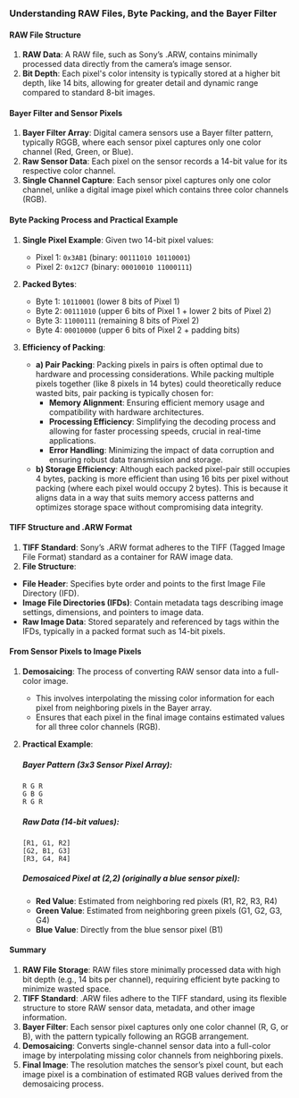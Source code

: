 ### Understanding RAW Files, Byte Packing, and the Bayer Filter

#### RAW File Structure
1. **RAW Data**: A RAW file, such as Sony’s .ARW, contains minimally processed data directly from the camera’s image sensor.
2. **Bit Depth**: Each pixel's color intensity is typically stored at a higher bit depth, like 14 bits, allowing for greater detail and dynamic range compared to standard 8-bit images.

#### Bayer Filter and Sensor Pixels
1. **Bayer Filter Array**: Digital camera sensors use a Bayer filter pattern, typically RGGB, where each sensor pixel captures only one color channel (Red, Green, or Blue).
2. **Raw Sensor Data**: Each pixel on the sensor records a 14-bit value for its respective color channel.
3. **Single Channel Capture**: Each sensor pixel captures only one color channel, unlike a digital image pixel which contains three color channels (RGB).

#### Byte Packing Process and Practical Example
1. **Single Pixel Example**: Given two 14-bit pixel values:
   - Pixel 1: `0x3AB1` (binary: `00111010 10110001`)
   - Pixel 2: `0x12C7` (binary: `00010010 11000111`)
2. **Packed Bytes**:
   - Byte 1: `10110001` (lower 8 bits of Pixel 1)
   - Byte 2: `00111010` (upper 6 bits of Pixel 1 + lower 2 bits of Pixel 2)
   - Byte 3: `11000111` (remaining 8 bits of Pixel 2)
   - Byte 4: `00010000` (upper 6 bits of Pixel 2 + padding bits)
   
3. **Efficiency of Packing**:
   - **a) Pair Packing**: Packing pixels in pairs is often optimal due to hardware and processing considerations. While packing multiple pixels together (like 8 pixels in 14 bytes) could theoretically reduce wasted bits, pair packing is typically chosen for:
     - **Memory Alignment**: Ensuring efficient memory usage and compatibility with hardware architectures.
     - **Processing Efficiency**: Simplifying the decoding process and allowing for faster processing speeds, crucial in real-time applications.
     - **Error Handling**: Minimizing the impact of data corruption and ensuring robust data transmission and storage.
   - **b) Storage Efficiency**: Although each packed pixel-pair still occupies 4 bytes, packing is more efficient than using 16 bits per pixel without packing (where each pixel would occupy 2 bytes). This is because it aligns data in a way that suits memory access patterns and optimizes storage space without compromising data integrity.

#### TIFF Structure and .ARW Format
1. **TIFF Standard**: Sony’s .ARW format adheres to the TIFF (Tagged Image File Format) standard as a container for RAW image data.
2. **File Structure**:
  - **File Header**: Specifies byte order and points to the first Image File Directory (IFD).
  - **Image File Directories (IFDs)**: Contain metadata tags describing image settings, dimensions, and pointers to image data.
  - **Raw Image Data**: Stored separately and referenced by tags within the IFDs, typically in a packed format such as 14-bit pixels.

#### From Sensor Pixels to Image Pixels
1. **Demosaicing**: The process of converting RAW sensor data into a full-color image.
   - This involves interpolating the missing color information for each pixel from neighboring pixels in the Bayer array.
   - Ensures that each pixel in the final image contains estimated values for all three color channels (RGB).

2. **Practical Example**:
   ##### Bayer Pattern (3x3 Sensor Pixel Array):
   ```
   R G R
   G B G
   R G R
   ```
   ##### Raw Data (14-bit values):
   ```
   [R1, G1, R2]
   [G2, B1, G3]
   [R3, G4, R4]
   ```
   ##### Demosaiced Pixel at (2,2) (originally a blue sensor pixel):
   - **Red Value**: Estimated from neighboring red pixels (R1, R2, R3, R4)
   - **Green Value**: Estimated from neighboring green pixels (G1, G2, G3, G4)
   - **Blue Value**: Directly from the blue sensor pixel (B1)

#### Summary
1. **RAW File Storage**: RAW files store minimally processed data with high bit depth (e.g., 14 bits per channel), requiring efficient byte packing to minimize wasted space.
2. **TIFF Standard**: .ARW files adhere to the TIFF standard, using its flexible structure to store RAW sensor data, metadata, and other image information.
3. **Bayer Filter**: Each sensor pixel captures only one color channel (R, G, or B), with the pattern typically following an RGGB arrangement.
4. **Demosaicing**: Converts single-channel sensor data into a full-color image by interpolating missing color channels from neighboring pixels.
5. **Final Image**: The resolution matches the sensor’s pixel count, but each image pixel is a combination of estimated RGB values derived from the demosaicing process.

